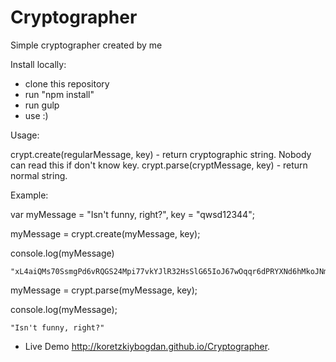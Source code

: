 # Cryptographer
Simple cryptographer created by me

Install locally:
  - clone this repository
  - run "npm install"
  - run gulp
  - use :)

Usage:

  crypt.create(regularMessage, key) - return cryptographic string. Nobody can read this if don't know key.
  crypt.parse(cryptMessage, key) - return normal string.
  
Example:

  var myMessage = "Isn't funny, right?",
      key = "qwsd12344";
      
  myMessage = crypt.create(myMessage, key);
  
  console.log(myMessage)
  
    "xL4aiQMs70SsmgPd6vRQGS24Mpi77vkYJlR32HsSlG65IoJ67wOqqr6dPRYXNd6hMkoJNma7tIxnJlf2TKpl23nr17vjlosa6tSIKr64OPR6bOxYk77UminImc3UNRx"
    
  myMessage = crypt.parse(myMessage, key);
  
  console.log(myMessage);
  
    "Isn't funny, right?"
    
  - Live Demo http://koretzkiybogdan.github.io/Cryptographer.
